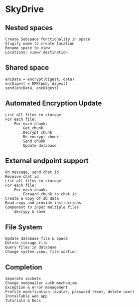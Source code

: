 # SkyDrive

## Nested spaces

    Create Subspace functionality in space
    Slugify name to create location
    Rename space to view
    Locations: view/:destination

## Shared space

    encData = encrypt(digest, data)
    encDigest = EPK(pub, digest)
    send(encData, encDigest)

## Automated Encryption Update

    List all files in storage
    For each file:
        For each chunk:
            Get chunk
            Decrypt chunk
            Re-encrypt chunk
            Send chunk
            Update database

## External endpoint support

    On message, send chat id
    Receive chat id
    List all files in storage
    For each file:
        For each chunk:
            Forward chunk to chat id
    Create a copy of db data
    Read copy and provide instructions
    Component to input multiple files
        decrypy & save

## File System

    Update database file & Space
    Delete storage file
    Query files in database
    Change system view, file sortion

## Completion

    Seperate sockets
    Change nodemailer auth mechanism
    Exception & error management
    Profile modification (avatar, password reset, delete user)
    Installable web app
    Tutorials & Docs
